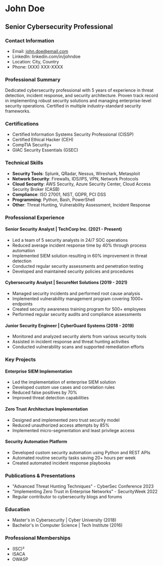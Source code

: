 # John Doe
## Senior Cybersecurity Professional

### Contact Information
- Email: john.doe@email.com
- LinkedIn: linkedin.com/in/johndoe
- Location: City, Country
- Phone: (XXX) XXX-XXXX

### Professional Summary
Dedicated cybersecurity professional with 5 years of experience in threat detection, incident response, and security architecture. Proven track record in implementing robust security solutions and managing enterprise-level security operations. Certified in multiple industry-standard security frameworks.

### Certifications
- Certified Information Systems Security Professional (CISSP)
- Certified Ethical Hacker (CEH)
- CompTIA Security+
- GIAC Security Essentials (GSEC)

### Technical Skills
- **Security Tools**: Splunk, QRadar, Nessus, Wireshark, Metasploit
- **Network Security**: Firewalls, IDS/IPS, VPN, Network Protocols
- **Cloud Security**: AWS Security, Azure Security Center, Cloud Access Security Broker (CASB)
- **Compliance**: ISO 27001, NIST, GDPR, PCI DSS
- **Programming**: Python, Bash, PowerShell
- **Other**: Threat Hunting, Vulnerability Assessment, Incident Response

### Professional Experience

#### Senior Security Analyst | TechCorp Inc. (2021 - Present)
- Led a team of 5 security analysts in 24/7 SOC operations
- Reduced average incident response time by 40% through process automation
- Implemented SIEM solution resulting in 60% improvement in threat detection
- Conducted regular security assessments and penetration testing
- Developed and maintained security policies and procedures

#### Cybersecurity Analyst | SecureNet Solutions (2019 - 2021)
- Managed security incidents and performed root cause analysis
- Implemented vulnerability management program covering 1000+ endpoints
- Created security awareness training program for 500+ employees
- Performed regular security audits and compliance assessments

#### Junior Security Engineer | CyberGuard Systems (2018 - 2019)
- Monitored and analyzed security alerts from various security tools
- Assisted in incident response and threat hunting activities
- Conducted vulnerability scans and supported remediation efforts

### Key Projects

#### Enterprise SIEM Implementation
- Led the implementation of enterprise SIEM solution
- Developed custom use cases and correlation rules
- Reduced false positives by 70%
- Improved threat detection capabilities

#### Zero Trust Architecture Implementation
- Designed and implemented zero trust security model
- Reduced unauthorized access attempts by 85%
- Implemented micro-segmentation and least privilege access

#### Security Automation Platform
- Developed custom security automation using Python and REST APIs
- Automated routine security tasks saving 20+ hours per week
- Created automated incident response playbooks

### Publications & Presentations
- "Advanced Threat Hunting Techniques" - CyberSec Conference 2023
- "Implementing Zero Trust in Enterprise Networks" - SecurityWeek 2022
- Regular contributor to cybersecurity blogs and forums

### Education
- Master's in Cybersecurity | Cyber University (2018)
- Bachelor's in Computer Science | Tech Institute (2016)

### Professional Memberships
- (ISC)²
- ISACA
- OWASP 